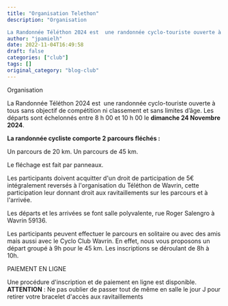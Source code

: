 ```yaml
---
title: "Organisation Telethon"
description: "Organisation

La Randonnée Téléthon 2024 est  une randonnée cyclo-touriste ouverte à tous sans objectif de compétition ni classement et sans limites d’âge. Les départs sont échelonnés entre 8 h 00 et 10 h 00 le **dimanche 24 Novembre 2024**."
author: "jpamielh"
date: 2022-11-04T16:49:58
draft: false
categories: ["club"]
tags: []
original_category: "blog-club"
---
```


Organisation

La Randonnée Téléthon 2024 est&nbsp; une randonnée cyclo-touriste ouverte à tous sans objectif de compétition ni classement et sans limites d’âge. Les départs sont échelonnés entre 8 h 00 et 10 h 00 le **dimanche 24 Novembre 2024**.

<!--more-->

**La randonnée cycliste comporte 2 parcours fléchés&nbsp;:**

Un parcours de 20 km.
Un parcours de 45 km.

Le fléchage est fait par panneaux.

Les participants doivent acquitter d'un droit de participation de 5€ intégralement reversés à l'organisation du Téléthon de Wavrin, cette participation leur donnant droit aux ravitaillements sur les parcours et à l'arrivée.

Les départs et les arrivées se font salle polyvalente, rue Roger Salengro à Wavrin 59136.

Les participants peuvent effectuer le parcours en solitaire ou avec des amis mais aussi avec le Cyclo Club Wavrin. En effet, nous vous proposons un départ groupé à 9h pour le 45 km. Les inscriptions se déroulant de 8h à 10h.

PAIEMENT EN LIGNE

Une procédure d'inscription et de paiement en ligne est disponible.
**ATTENTION**&nbsp;: Ne pas oublier de passer tout de même en salle le jour J pour retirer votre bracelet d'accès aux ravitaillements

&nbsp;

&nbsp;

&nbsp;